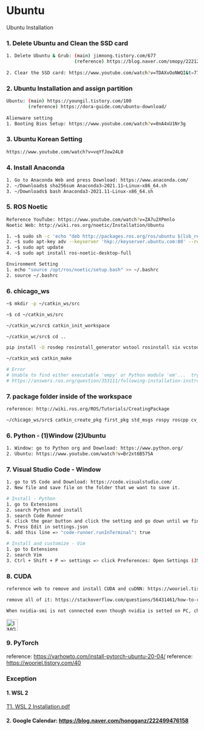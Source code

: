 # Ubuntu
Ubuntu Installation

### 1. Delete Ubuntu and Clean the SSD card

```bash
1. Delete Ubuntu & Grub: (main) jimnong.tistory.com/677
                         (reference) https://blog.naver.com/smopy/222128374955
                         
2. Clear the SSD card: https://www.youtube.com/watch?v=TDAXvOoNWQI&t=77s     
```

### 2. Ubuntu Installation and assign partition
```bash
Ubuntu: (main) https://youngil.tistory.com/100
        (reference) https://dora-guide.com/ubuntu-download/
        
Alienware setting
1. Booting Bios Setup: https://www.youtube.com/watch?v=0nA4xU1Nr3g
```        

### 3. Ubuntu Korean Setting
```bash
https://www.youtube.com/watch?v=vqYfJow24L0
```

### 4. Install Anaconda
```bash
1. Go to Anaconda Web and press Download: https://www.anaconda.com/
2. ~/Downloads$ sha256sum Anaconda3–2021.11–Linux–x86_64.sh
3. ~/Downloads$ bash Anaconda3-2021.11-Linux-x86_64.sh

```

### 5. ROS Noetic
```bash
Reference YouTube: https://www.youtube.com/watch?v=ZA7u2XPmnlo
Noetic Web: http://wiki.ros.org/noetic/Installation/Ubuntu

1. ~$ sudo sh -c 'echo "deb http://packages.ros.org/ros/ubuntu $(lsb_release -sc) main" > /etc/apt/sources.list.d/ros-latest.list'
2. ~$ sudo apt-key adv --keyserver 'hkp://keyserver.ubuntu.com:80' --recv-key C1CF6E31E6BADE8868B172B4F42ED6FBAB17C654
3. ~$ sudo apt update
4. ~$ sudo apt install ros-noetic-desktop-full

Environment Setting
1. echo "source /opt/ros/noetic/setup.bash" >> ~/.bashrc
2. source ~/.bashrc
```

### 6. chicago_ws
```bash
~$ mkdir -p ~/catkin_ws/src

~$ cd ~/catkin_ws/src

~/catkin_wc/src$ catkin_init_workspace

~/catkin_wc/src$ cd ..

pip install -U rosdep rosinstall_generator wstool rosinstall six vcstools

~/catkin_ws$ catkin_make

# Error
# Unable to find either executable 'empy' or Python module 'em'...  try
# https://answers.ros.org/question/353111/following-installation-instructions-catkin_make-generates-a-cmake-error/
```

### 7. package folder inside of the workspace
```bash
reference: http://wiki.ros.org/ROS/Tutorials/CreatingPackage

~/chicago_ws/src$ catkin_create_pkg first_pkg std_msgs rospy roscpp cv_bridge pcl_conversions pcl_ros sensor_msgs visualization_msgs image_transport
```


### 6. Python - (1)Window (2)Ubuntu
```bash
1. Window: go to Python org and Download: https://www.python.org/
2. Ubuntu: https://www.youtube.com/watch?v=Br2xt6B57SA
```

### 7. Visual Studio Code - Window
```bash
1. go to VS Code and Download: https://code.visualstudio.com/
2. New file and save file on the folder that we want to save it.

# Install - Python
1. go to Extensions
2. search Python and install
3. search Code Runner
4. click the gear button and click the setting and go down until we find Code Actions On Save.
5. Press Edit in settings.json
6. add this line => "code-runner.runInTerminal": true

# Install and customize - Vim
1. go to Extensions
2. search Vim
3. Ctrl + Shift + P => settings => click Preferences: Open Settings (JSON)
```
### 8. CUDA
```bash
reference web to remove and install CUDA and cuDNN: https://wooriel.tistory.com/53

remove all of it: https://stackoverflow.com/questions/56431461/how-to-remove-cuda-completely-from-ubuntu

When nvidia-smi is not connected even though nvidia is setted on PC, change the security boot option to disable.
```
<img width="30" alt="IMG" src="https://user-images.githubusercontent.com/73331241/158287222-1899b183-d0d5-4abd-8f5c-fab63c9df186.png">

### 9. PyTorch
reference: https://varhowto.com/install-pytorch-ubuntu-20-04/
reference: https://wooriel.tistory.com/40

### Exception
#### 1. WSL 2
[T1. WSL 2 Installation.pdf](https://github.com/ChicagoPark/Ubuntu/files/8239224/T1.WSL.2.Installation.pdf)

#### 2. Google Calendar: https://blog.naver.com/hongganz/222499476158
